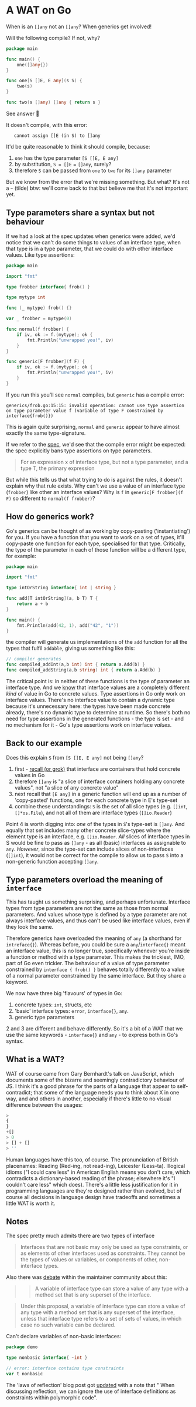 # A WAT on Go

When is an `[]any` not an `[]any`? When generics get involved!

Will the following compile? If not, why?

```go
package main

func main() {
	one([]any{})
}

func one[S []E, E any](s S) {
	two(s)
}

func two(s []any) []any { return s }
```

<summary>
 <detail>See answer 👀</detail>

It doesn't compile, with this error:

 ```generics/main.go:9:13: cannot use s (variable of type S constrained by []E) as type []any in argument to two:
	cannot assign []E (in S) to []any
 ```

</summary>

It'd be quite reasonable to think it should compile, because:

1. `one` has the type parameter `[S []E, E any]`
2. by substitution, `S = []E` = `[]any`, surely?
3. therefore `S` can be passed from `one` to `two` for its `[]any` parameter

But we know from the error that we're missing something. But what? It's not a `~` (tilde) btw: we'll
come back to that but believe me that it's not important yet.

## Type parameters share a syntax but not behaviour

If we had a look at the spec updates when generics were added, we'd notice that we can't do some things
to values of an interface type, when that type is in a type parameter, that we could do with other
interface values. Like type assertions:

```go
package main

import "fmt"

type frobber interface{ frob() }

type mytype int

func (_ mytype) frob() {}

var _ frobber = mytype(0)

func normal(f frobber) {
	if iv, ok := f.(mytype); ok {
		fmt.Println("unwrapped you!", iv)
	}
}

func generic[F frobber](f F) {
	if iv, ok := f.(mytype); ok {
		fmt.Println("unwrapped you!", iv)
	}
}
```

If you run this you'll see `normal` compiles, but `generic` has a compile error:

```
generics/frob.go:15:15: invalid operation: cannot use type assertion on type parameter value f (variable of type F constrained by interface{frob()})
```

This is again quite surprising, `normal` and `generic` appear to have almost exactly the
same type-signature.

If we refer to the [spec](https://go.dev/ref/spec#Type_assertions), we'd see that the compile error might be expected: the spec explicitly bans type assertions on
type parameters.

> For an expression x of interface type, but not a type parameter, and a type T, the primary expression

But while this tells us that what trying to do is against the rules, it doesn't explain why that rule exists. Why can't we
use a value of an interface type (`frobber`) like other an interface values? Why is `f` in `generic[F frobber](f F)` so different
to `normal(f frobber)`?

## How do generics work?

Go's generics can be thought of as working by copy-pasting ('instantiating') for you. If you have a function that you want to work
on a set of types, it'll copy-paste one function for each type, specialised for that type. Critically, the type of
the parameter in each of those function will be a different type, for example:

```go
package main

import "fmt"

type intOrString interface{ int | string }

func add[T intOrString](a, b T) T {
	return a + b
}

func main() {
	fmt.Println(add(42, 1), add("42", "1"))
}
```

the compiler will generate us implementations of the `add` function for all the
types that fulfil `addable`, giving us something like this:

```go
// compiler generates
func compiled_addInt(a,b int) int { return a.Add(b) }
func compiled_addString(a,b string) int { return a.Add(b) }
```

The critical point is: in neither of these functions is the type of parameter an interface type. And we [know](/go-interfaces-the-tricky-parts/) that
interface values are a completely different _kind_ of value in Go to concrete values. Type assertions
in Go only work on interface values. There's no interface
value to contain a dynamic type because it's unnecessary here: the types have been made concrete already, there's
no dynamic type to determine at runtime. So there's both no need for type assertions in the generated functions - the type is set - and no mechanism for it - Go's type assertions work on interface _values_.

## Back to our example

Does this explain `S` from `[S []E, E any]` not being `[]any`?

1. first - [recall (or grok)](/go-interfaces-the-tricky-parts/) that interface are containers that hold concrete values in Go
2. therefore `[]any` is "a slice of interface containers holding any concrete values", not "a slice of any concrete value"
3. next recall that `[E any]` in a generic function will end up as a number of 'copy-pasted' functions, one for each concrete type in E's type-set
4. combine these understandings: `S` is the set of all slice types (e.g. `[]int`, `[]*os.File`), and not all of them are interface types (`[]io.Reader`)

Point 4 is worth digging into: _one_ of the types in `S`'s type-set is `[]any`. And equally that set includes many other concrete slice-types where the element type is an interface, e.g. `[]io.Reader`. _All_ slices of interface types
in S would be fine to pass as `[]any` - as all (basic) interfaces as assignable to `any`.
_However_, since the type-set can include slices of non-interfaces (`[]int`), it would not be correct for the compile to allow us to pass `S` into a non-generic function accepting `[]any`.

## Type parameters overload the meaning of `interface`

This has taught us something surprising, and perhaps unfortunate. Interface types from type parameters are not the same as those from normal parameters. And values whose type is defined by a type
parameter are not always interface values, and thus can't be used like interface values, even if they look the same.

Therefore generics have overloaded the meaning of `any` (a shorthand for `intreface{}`). Whereas before, you could be sure a `any`/`interface{}`
meant an interface value, this is no longer true, specifically whenever you're inside a function or method with a type
parameter. This makes the trickiest, IMO, part of Go even trickier. The behaviour of a value of type
parameter constrained by `interface { frob() }` behaves totally differently to a value of a normal parameter
constrained by the same interface. But they share a keyword.

We now have three big 'flavours' of types in Go:

1. concrete types: `int`, structs, etc
2. 'basic' interface types: `error`, `interface{}`, `any`.
3. generic type parameters

2 and 3 are different and behave differently. So it's a bit of a WAT that we use the same keywords - `interface{}`
and `any` - to express both in Go's syntax.


## What is a WAT?

WAT of course came from Gary Bernhardt's talk on JavaScript, which documents some of the bizarre and seemingly
contradictory behaviour of JS. I think it's a good phrase for the parts of a language that appear to self-contradict;
that some of the language needs you to think about X in one way, and and others in another, especially if there's little
to no visual difference between the usages:

```javascript
>
{
}
+[]
> 0
> [] + []
> ''
```

Human languages have this too, of course. The pronunciation of British placenames:
Reading (Red-ing, not read-ing), Leicester (Less-ta). Illogical idioms ("I could care less"
in American English means you don't care, which contradicts a dictionary-based reading of the phrase; elsewhere it's "I
couldn't care less" which does). There's a little less justification for it in programming languages are they're
designed rather than evolved, but of course all decisions in language design have tradeoffs and sometimes a little WAT
is worth it.

## Notes

The spec pretty much admits there are two types of interface

> Interfaces that are not basic may only be used as type constraints, or as elements of other interfaces used as constraints. They cannot be the types of values or variables, or components of other, non-interface types.

Also there was [debate](https://github.com/golang/go/issues/43651) within the maintainer community about this:

> > A variable of interface type can store a value of any type with a method set that is any superset of the interface.

> Under this proposal, a variable of interface type can store a value of any type with a method set that is any superset of the interface, unless that interface type refers to a set of sets of values, in which case no such variable can be declared.

Can't declare variables of non-basic interfaces:

```go
package demo

type nonbasic interface{ ~int }

// error: interface contains type constraints
var t nonbasic
```

The 'laws of reflection' blog post
got [updated](https://cs.opensource.google/go/x/website/+/cf8a562e10cf09f2c1033a953cc55ee709daad1d) with a note that "
When discussing reflection, we can ignore the use of interface definitions as constraints within polymorphic code".
